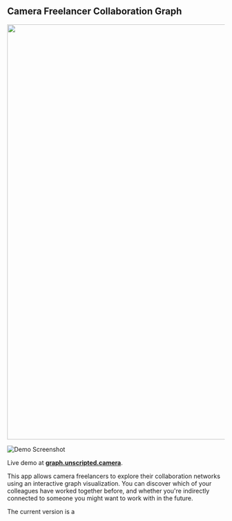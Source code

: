## Camera Freelancer Collaboration Graph
<img src="https://github.com/derthadams/406_fcg_django/blob/master/images/screenshot_1.jpg" width=960>

![Demo Screenshot](https://github.com/derthadams/406_fcg_django/blob/master/images/screenshot_1.jpg)

Live demo at [**graph.unscripted.camera**](https://graph.unscripted.camera).

This app allows camera freelancers to explore their collaboration networks
using an interactive graph visualization. You can discover which of your
colleagues have worked together before, and whether you're indirectly connected 
to someone you might want to work with in the future.

The current version is a 